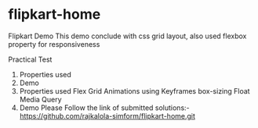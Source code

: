 # flipkart-home

 Flipkart Demo
This demo conclude with css grid layout, also used flexbox property for responsiveness

Practical Test
1. Properties used
2. Demo
1. Properties used
Flex
Grid
Animations using Keyframes
box-sizing
Float
Media Query
2. Demo
Please Follow the link of submitted solutions:- https://github.com/rajkalola-simform/flipkart-home.git
